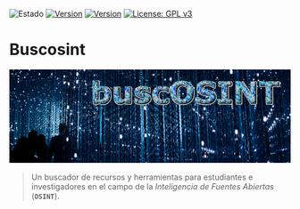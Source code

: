 ![Estado](https://img.shields.io/badge/-Trabajo%20en%20proceso-orange.svg)
[![Version](https://img.shields.io/badge/buscOSINT-V.0.1-green)](https://buscosint.netlify.app/es/buscosintv0.1/buscosint01)
[![Version](https://img.shields.io/badge/buscOSINT-V.0.2-green)](https://buscosint.netlify.app/es/buscosintv0.2/buscosint02)
[![License: GPL v3](https://img.shields.io/badge/License-GPLv3-blue.svg)](https://www.gnu.org/licenses/gpl-3.0)

# Buscosint

![buscOSINT](img/buscosint.v1.banner.png)

> Un buscador de recursos y herramientas para estudiantes e investigadores en el campo de la *Inteligencia de Fuentes Abiertas* (**`OSINT`**).


